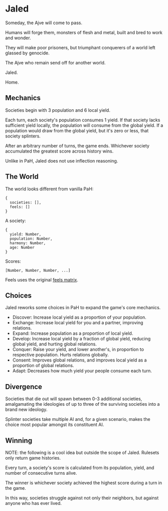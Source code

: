 # Jaled

Someday, the Ajve will come to pass.

Humans will forge them, monsters of flesh and metal,
built and bred to work and wonder.

They will make poor prisoners,
but triumphant conquerers
of a world left glassed
by genocide.

The Ajve who remain send off for another world.

Jaled.

Home.

## Mechanics

Societies begin with 3 population and 6 local yield.

Each turn, each society's population consumes 1 yield.
If that society lacks sufficient yield locally,
the population will consume from the global yield.
If a population would draw from the global yield, 
but it's zero or less, that society splinters.

After an arbitrary number of turns, the game ends.
Whichever society accumulated the greatest score across history wins.

Unlike in PaH, Jaled does not use inflection reasoning.

## The World

The world looks different from vanilla PaH:

    {
      societies: [],
      feels: []
    }

A society:

    {
      yield: Number,
      population: Number,
      harmony: Number,
      age: Number
    }

Scores:

    [Number, Number, Number, ...]

Feels uses the original [feels matrix](https://github.com/garbados/ajve-civ#the-world).

## Choices

Jaled reworks some choices in PaH to expand the game's core mechanics.

* Discover: Increase local yield as a proportion of your population.
* Exchange: Increase local yield for you and a partner, improving relations.
* Expand: Increase population as a proportion of local yield.
* Develop: Increase local yield by a fraction of global yield, reducing global yield, and hurting global relations.
* Conquer: Raise your yield, and lower another's, in proportion to respective population. Hurts relations globally.
* Consent: Improves global relations, and improves local yield as a proportion of global relations.
* Adapt: Decreases how much yield your people consume each turn.

## Divergence

Societies that die out will spawn between 0-3 additional societies, 
amalgamating the ideologies of up to three of the surviving societies
into a brand new ideology.

Splinter societies take multiple AI and, for a given scenario, 
makes the choice most popular amongst its constituent AI.

## Winning

NOTE: the following is a cool idea but outside the scope of Jaled. Rulesets only return game histories.

Every turn, a society's score is calculated from its 
population, yield, and number of consecutive turns alive.

The winner is whichever society achieved the highest score
during a turn in the game.

In this way, societies struggle against not only their neighbors,
but against anyone who has ever lived.